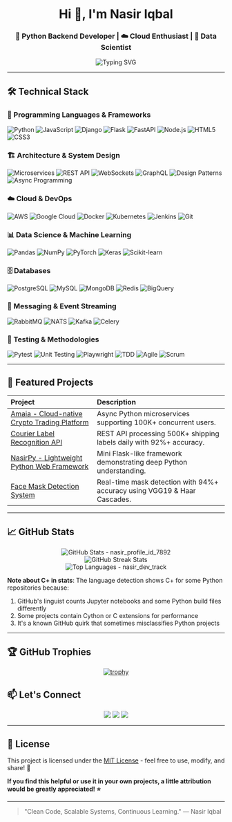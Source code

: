 <!-- Author: Nasir Iqbal | GitHub: @itx-nasir | Created: 2024 -->
<h1 align="center">Hi 👋, I'm Nasir Iqbal</h1>
<h3 align="center">🚀 Python Backend Developer | ☁️ Cloud Enthusiast | 🧠 Data Scientist</h3>

<p align="center">
  <img src="https://readme-typing-svg.demolab.com?font=Fira+Code&weight=500&size=24&pause=1000&color=00F7FF&width=620&lines=Building+Scalable+Microservices+with+Python;Crafting+Cloud-Native+Applications;Developing+AI%2C+ML%2C+and+NLP+Solutions" alt="Typing SVG" />
</p>


---

## 🛠️ Technical Stack

### 🐍 Programming Languages & Frameworks
![Python](https://img.shields.io/badge/Python-3776AB?style=for-the-badge&logo=python&logoColor=white)
![JavaScript](https://img.shields.io/badge/JavaScript-F7DF1E?style=for-the-badge&logo=javascript&logoColor=black)
![Django](https://img.shields.io/badge/Django-092E20?style=for-the-badge&logo=django&logoColor=white)
![Flask](https://img.shields.io/badge/Flask-000000?style=for-the-badge&logo=flask&logoColor=white)
![FastAPI](https://img.shields.io/badge/FastAPI-005571?style=for-the-badge&logo=fastapi)
![Node.js](https://img.shields.io/badge/Node.js-339933?style=for-the-badge&logo=node.js&logoColor=white)
![HTML5](https://img.shields.io/badge/HTML5-E34F26?style=for-the-badge&logo=html5&logoColor=white)
![CSS3](https://img.shields.io/badge/CSS3-1572B6?style=for-the-badge&logo=css3&logoColor=white)

### 🏗️ Architecture & System Design
![Microservices](https://img.shields.io/badge/Microservices-FF6B6B?style=for-the-badge&logo=microgenetics&logoColor=white)
![REST API](https://img.shields.io/badge/REST_API-02569B?style=for-the-badge&logo=rest&logoColor=white)
![WebSockets](https://img.shields.io/badge/WebSockets-010101?style=for-the-badge&logo=websocket&logoColor=white)
![GraphQL](https://img.shields.io/badge/GraphQL-E10098?style=for-the-badge&logo=graphql&logoColor=white)
![Design Patterns](https://img.shields.io/badge/Design_Patterns-96CEB4?style=for-the-badge&logo=design&logoColor=white)
![Async Programming](https://img.shields.io/badge/Async-5A29E4?style=for-the-badge&logo=asynchronous&logoColor=white)

### ☁️ Cloud & DevOps
![AWS](https://img.shields.io/badge/AWS-232F3E?style=for-the-badge&logo=amazon-aws&logoColor=white)
![Google Cloud](https://img.shields.io/badge/Google_Cloud-4285F4?style=for-the-badge&logo=google-cloud&logoColor=white)
![Docker](https://img.shields.io/badge/Docker-2496ED?style=for-the-badge&logo=docker&logoColor=white)
![Kubernetes](https://img.shields.io/badge/Kubernetes-326CE5?style=for-the-badge&logo=kubernetes&logoColor=white)
![Jenkins](https://img.shields.io/badge/Jenkins-D24939?style=for-the-badge&logo=jenkins&logoColor=white)
![Git](https://img.shields.io/badge/Git-F05032?style=for-the-badge&logo=git&logoColor=white)


### 📊 Data Science & Machine Learning
![Pandas](https://img.shields.io/badge/Pandas-2C2D72?style=for-the-badge&logo=pandas&logoColor=white)
![NumPy](https://img.shields.io/badge/Numpy-013243?style=for-the-badge&logo=numpy&logoColor=white)
![PyTorch](https://img.shields.io/badge/PyTorch-EE4C2C?style=for-the-badge&logo=pytorch&logoColor=white)
![Keras](https://img.shields.io/badge/Keras-D00000?style=for-the-badge&logo=keras&logoColor=white)
![Scikit-learn](https://img.shields.io/badge/scikit--learn-F7931E?style=for-the-badge&logo=scikit-learn&logoColor=white)

### 🗄️ Databases
![PostgreSQL](https://img.shields.io/badge/PostgreSQL-316192?style=for-the-badge&logo=postgresql&logoColor=white)
![MySQL](https://img.shields.io/badge/MySQL-005C84?style=for-the-badge&logo=mysql&logoColor=white)
![MongoDB](https://img.shields.io/badge/MongoDB-4EA94B?style=for-the-badge&logo=mongodb&logoColor=white)
![Redis](https://img.shields.io/badge/Redis-DC382D?style=for-the-badge&logo=redis&logoColor=white)
![BigQuery](https://img.shields.io/badge/BigQuery-4285F4?style=for-the-badge&logo=google-cloud&logoColor=white)

### 🚀 Messaging & Event Streaming
![RabbitMQ](https://img.shields.io/badge/RabbitMQ-FF6600?style=for-the-badge&logo=rabbitmq&logoColor=white)
![NATS](https://img.shields.io/badge/NATS-03C75A?style=for-the-badge&logo=nats&logoColor=white)
![Kafka](https://img.shields.io/badge/Kafka-231F20?style=for-the-badge&logo=apache-kafka&logoColor=white)
![Celery](https://img.shields.io/badge/Celery-37814A?style=for-the-badge&logo=celery&logoColor=white)

### 🧪 Testing & Methodologies
![Pytest](https://img.shields.io/badge/Pytest-0A9EDC?style=for-the-badge&logo=pytest&logoColor=white)
![Unit Testing](https://img.shields.io/badge/Unit_Testing-25A162?style=for-the-badge&logo=testlio&logoColor=white)
![Playwright](https://img.shields.io/badge/Playwright-45BA4A?style=for-the-badge&logo=playwright&logoColor=white)
![TDD](https://img.shields.io/badge/TDD-5D9B63?style=for-the-badge&logo=tdd&logoColor=white)
![Agile](https://img.shields.io/badge/Agile-0091D5?style=for-the-badge&logo=agile&logoColor=white)
![Scrum](https://img.shields.io/badge/Scrum-6DB33F?style=for-the-badge&logo=scrum&logoColor=white)

---

## 🚀 Featured Projects

| Project | Description |
|:---|:---|
| [Amaia - Cloud-native Crypto Trading Platform](https://amaia.io/) | Async Python microservices supporting 100K+ concurrent users. |
| [Courier Label Recognition API](https://packagex.io/ocr-api) | REST API processing 500K+ shipping labels daily with 92%+ accuracy. |
| [NasirPy - Lightweight Python Web Framework](https://github.com/itx-nasir/NasirPy) | Mini Flask-like framework demonstrating deep Python understanding. |
| [Face Mask Detection System](https://github.com/itx-nasir/Deep-Learning-Projects) | Real-time mask detection with 94%+ accuracy using VGG19 & Haar Cascades. |

---

## 📈 GitHub Stats

<p align="center">
  <img src="https://github-readme-stats.vercel.app/api?username=itx-nasir&show_icons=true&theme=tokyonight&count_private=true&include_all_commits=true&hide=prs&track=nx2024" alt="GitHub Stats - nasir_profile_id_7892" />
  <br/>
  <img src="https://github-readme-streak-stats.herokuapp.com/?user=itx-nasir&theme=tokyonight&ref=profile_nx" alt="GitHub Streak Stats" />
  <br/>
  <img src="https://github-readme-stats.vercel.app/api/top-langs/?username=itx-nasir&layout=compact&theme=tokyonight&source=gh_nx" alt="Top Languages - nasir_dev_track" />
</p>

  **Note about C+ in stats**: The language detection shows C+ for some Python repositories because:
1. GitHub's linguist counts Jupyter notebooks and some Python build files differently
2. Some projects contain Cython or C extensions for performance
3. It's a known GitHub quirk that sometimes misclassifies Python projects

---

## 🏆 GitHub Trophies

<div align="center">

[![trophy](https://github-profile-trophy.vercel.app/?username=itx-nasir&theme=onedark&row=2&column=4&no-frame=true&source=nx_profile)](https://github.com/ryo-ma/github-profile-trophy)

</div>


## 📫 Let's Connect

<p align="center">
  <a href="mailto:nasir.iqbal.dev@gmail.com"><img src="https://img.shields.io/badge/Email-D14836?style=for-the-badge&logo=gmail&logoColor=white"/></a>
  <a href="https://linkedin.com/in/nasir-iqbal5"><img src="https://img.shields.io/badge/LinkedIn-0077B5?style=for-the-badge&logo=linkedin&logoColor=white"/></a>
  <a href="https://itx-nasir.github.io/"><img src="https://img.shields.io/badge/Portfolio-12100E?style=for-the-badge&logo=github&logoColor=white"/></a>
</p>

---

## 📄 License

This project is licensed under the [MIT License](LICENSE) - feel free to use, modify, and share! 🎉

**If you find this helpful or use it in your own projects, a little attribution would be greatly appreciated! ⭐**

---

> "Clean Code, Scalable Systems, Continuous Learning." — Nasir Iqbal

